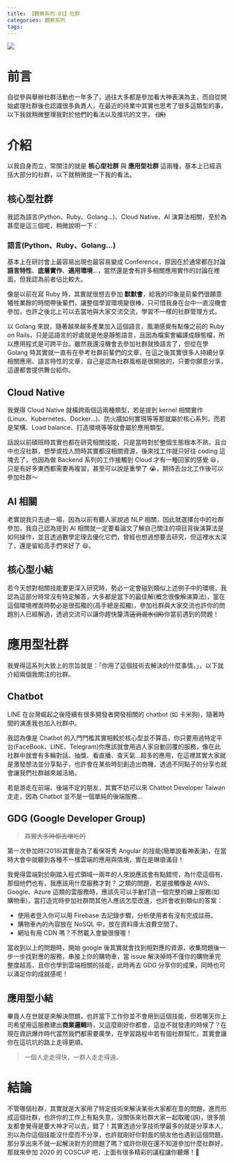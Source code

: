 ```yaml
---
title: 【觀察系列-01】社群
categories: 觀察系列
tags:
---
```


![](https://i.imgur.com/0QAGPDc.png)

# 前言

自從參與舉辦社群活動也一年多了，過往大多都是參加看大神表演為主，而自從開始處理社群後也認識很多負責人，在最近的待業中其實也思考了很多這類型的事，以下我就稍微整理我對於他們的看法以及推坑的文字。 ~~(誤)~~

<!-- more -->

# 介紹

以我自身而立，常關注的就是 **核心型社群** 與 **應用型社群** 這兩種，基本上已經涵括大部分的社群，以下就稍微提一下我的看法。

## 核心型社群

我認為語言(Python、Ruby、Golang...)、Cloud Native、AI 演算法相關，至於為甚麼是這三個呢，稍微說明一下：

### 語言(Python、Ruby、Golang...)

基本上在研討會上最容易出現也最容易變成 Conference，原因在於通常都在討論**語言特性**、**底層實作**、**適用環境**...，當然還是會有許多相關應用實作的討論在裡面，但我認為前者佔比較大。

像是以前在寫 Ruby 時，其實就很想去參加 **默默會**，給我的印象是前輩們很願意犧牲業餘的時間帶後輩們，讓整個學習環境變很棒，只可惜我身在台中一直沒機會參加，也許之後北上可以去當地與大家交流交流，學習不一樣的社群管理方式。

以 Golang 來說，隨著越來越多產業加入這個語言，風潮感覺有點像之前的 Ruby on Rails，只是這語言的好處就是他是靜態語言，且因為檔案會編譯成靜態檔，所以應用程式是可跨平台。雖然我還沒機會去參加社群就換語言了，但從在學 Golang 時其實就一直有在參考社群前輩們的文章，在這之後其實很多人持續分享相關應用、語言特性的文章，自己是認為社群風格是很開放的，只要你願意分享，這邊都會提供舞台給你。

## Cloud Native

我覺得 Cloud Native 就橫跨兩個這兩種類型，若是提到 kernel 相關實作(Linux、Kubernetes、Docker...)、防火牆如何實現等等那就屬於核心系列，而若是架構、Load balance、打造環境等等就會屬於應用類型。

話說以前碩班時其實也都在研究相關技能，只是當時對於整個生態根本不熟，且台中也沒社群，想學或找人問時其實都沒相關資源，後來找工作就只好往 coding 這塊去了，也因為做 Backend 系列的工作接觸到 Cloud 才有一種回家的感覺 😆，只是有好多東西都需要再複習，甚至可以說是重學了 😭，期待去台北工作後可以參加社群～

## AI 相關

老實說我只去過一場，因為以前有聽人家說過 NLP 相關，因此就選擇台中的社群參加，我自己認為提到 AI 相關就一定要看論文了解自己關注的項目背後演算法是如何操作，並且透過數學定理去優化它們，曾經也想過想要去研究，但這裡水太深了，還是留給高手們來好了 😆。

## 核心型小結

若今天想對相關技能要更深入研究時，勢必一定會碰到類似上述例子中的環境，我認為這部分時常沒有特定解答，大多都是當下的最佳解(概念很像解演算法)，當在這個環境裡面時勢必是很孤獨的(高手總是孤獨)，參加社群與大家交流也許你的問題別人已經解過，透過交流可以讓你趕快釐清~~這淌混水(誤)~~你當前遇到的問題！

# 應用型社群

我覺得這系列大致上的宗旨就是：「你用了這個技術去解決的什麼事情。」，以下就介紹兩個我關注的社群。

## Chatbot

LINE 在台灣崛起之後陸續有很多開發者開發相關的 chatbot (如 卡米狗)，隨著時間的演進我也加入社群中。

我認為像是 Chatbot 的入門門檻其實相較於核心型並不算高，你只要用過特定平台(FaceBook、LINE、Telegram)你應該就會用過人家自動回覆的服務，像在此社群中就會有多輪對話、抽獎、看直播、查天氣...超多的應用，在這裡其實大家就是激發想法並分享點子，也許會在某些時刻創造出商機，透過不同點子的分享也就會讓我們社群越來越活絡。

若是游走在前端、後端不定的朋友，其實不妨可以來 Chatbot Developer Taiwan 走走，因為 Chatbot 並不是一個單純的後端服務...

## GDG (Google Developer Group)

> ~~其實大多時都去噌吃的~~

第一次參加時(2018)其實是為了看保哥秀 Angular 的技能(簡單說看神表演)，在當時大會中就聽到各種不一樣雲端的應用與情境，實在是琳琅滿目！

我覺得雲端對於剛踏入程式領域一兩年的人來說應該會有點錯愕，為什麼這個有、那個他們也有，我應該用什麼服務才對？ 之類的問題，若是接觸像是 AWS、Google、Azure 這類的雲服務時，應該先可以手動打造一個完整的線上服務(如 購物車)，當打造完時參加社群問其他人應該怎麼改進，也許會收到類似的答案：

- 使用者登入你可以用 Firebase 去記錄步驟，分析使用者有沒有完成註冊。
- 購物車內的內容放在 NoSQL 中，放在資料庫太浪費空間了。
- 網址有用 CDN 嗎？不然載入會變很慢喔！

當收到以上的問題時，開始 google 後其實就會找到相對應的資源，收集問題後一步一步找對應的服務，串接上你的購物車，當 issue 解決掉時不僅你的購物車完整度超高，且你也學到雲端相關的技能，此時再去 GDG 分享你的成果，同時也可以滿足你的成就感呢！

## 應用型小結

畢竟人在世就是來解決問題，也許當下工作你並不會用到這個技能，但若哪天你上司希望用這服務建出**商業邏輯**時，又這麼剛好你都會，這豈不就發達的時候了？在現在資訊爆炸時代當然我們都需要廣學，在學習路程中若有個社群幫忙，其實會讓你在這坑坑的路上走得更順。

> 一個人走走得快，一群人走走得遠。

# 結論

不管哪個社群，其實就是大家用了特定技術來解決某些大家都在意的問題，進而形成這個社群，也許你的工作上有點失意，沒關係來社群大家一起取暖(誤)，很多朋友都會覺得是要大神才可以去，錯了！其實透過分享技術學最多的就是分享本人，別以為你這個技能沒什麼而不分享，也許就剛好你對面的朋友他也遇到這個問題，那分享出來不就一起解決對方的問題了嗎？或許你現在還不知道參加什麼社群好，那就來參加 2020 的 COSCUP 吧，上面有很多精彩的議程讓你聽爆！🎉
